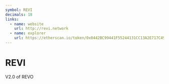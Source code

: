 ```yaml
---
symbol: REVI
decimals: 18
links:
  - name: website
    url: http://revi.network
  - name: explorer
    url: https://etherscan.io/token/0x0442BC99441F55244131CC13A2E717C493DDbF01
---
```


# REVI

V2.0 of REVO
